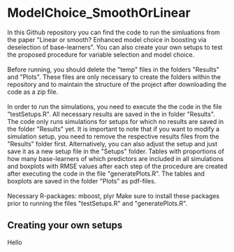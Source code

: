 # ModelChoice_SmoothOrLinear
In this Github repository you can find the code to run the simluations from the paper "Linear or smooth? Enhanced model choice in boosting via deselection of base-learners". You can also create your own setups to test the proposed procedure for variable selection and model choice.
<br/>
<br/>
Before running, you should delete the "temp" files in the folders "Results" and "Plots". These files are only necessary to create the folders within the repository and to maintain the structure of the project after downloading the code as a zip file. 
<br/>
<br/>
In order to run the simulations, you need to execute the the code in the file "testSetups.R". All necessary results are saved in the in folder "Results". The code only runs simulations for setups for which no results are saved in the folder "Results" yet. It is important to note that if you want to modify a simulation setup, you need to remove the respective results files from the "Results" folder first. Alternatively, you can also adjust the setup and just save it as a new setup file in the "Setups" folder. Tables with proportions of how many base-learners of which predictors are included in all simulations and boxplots with RMSE values after each step of the procedure are created after executing the code in the file "generatePlots.R". The tables and boxplots are saved in the folder "Plots" as pdf-files.
<br/>
<br/>
Necessary R-packages: mboost, plyr
Make sure to install these packages prior to running the files "testSetups.R" and "generatePlots.R".

## Creating your own setups
Hello
